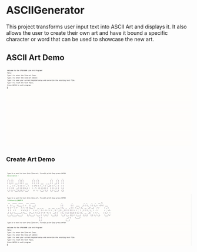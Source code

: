 # ASCIIGenerator

This project transforms user input text into ASCII Art and displays it.
It also allows the user to create their own art and have it bound a specific character or word that can be used to showcase the new art.


## ASCII Art Demo
![ASCII Demo](asciiart/demoGif/demoGif1.gif)

### Create Art Demo
![ASCII Demo](asciiart/demoGif/demoGif2.gif)
